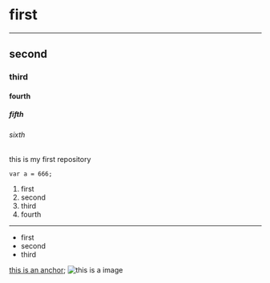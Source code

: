 # first
---
## second
### third
#### fourth
##### fifth
###### sixth
this is my first repository
```
var a = 666;
```

1. first
2. second
3. third
4. fourth

---
- first
- second
- third

[this is an anchor](https://www.baidu.com/);
![this is a image](https://www.baidu.com/img/2016_10_09logo_61d59f1e74db0be41ffe1d31fb8edef3.png)
